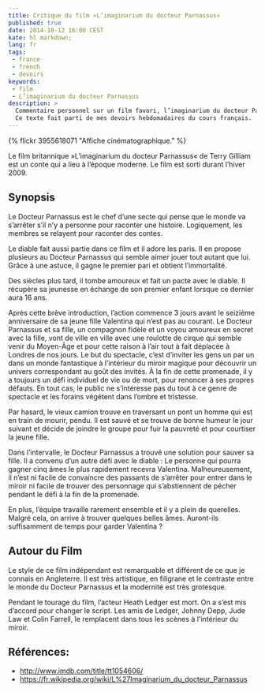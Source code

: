 ```yaml
---
title: Critique du film »L’imaginarium du docteur Parnassus«
published: true
date: 2014-10-12 16:00 CEST
kate: hl markdown;
lang: fr
tags:
 - france
 - french
 - devoirs
keywords:
 - film
 - L’imaginarium du docteur Parnassus
description: >
  Commentaire personnel sur un film favori, l’imaginarium du docteur Parnassus.
  Ce texte fait parti de mes devoirs hebdomadaires du cours français.
---
```


{% flickr 3955618071 "Affiche cinématographique." %}

Le film britannique »L’imaginarium du docteur Parnassus« de Terry Gilliam est un conte qui a lieu à l’époque moderne. Le film est sorti durant l’hiver 2009.

## Synopsis

Le Docteur Parnassus est le chef d’une secte qui pense que le monde va s’arrêter s’il n’y a personne pour raconter une histoire. Logiquement, les membres se relayent pour raconter des contes.

Le diable fait aussi partie dans ce film et il adore les paris. Il en propose plusieurs au Docteur Parnassus qui semble aimer jouer tout autant que lui. Grâce à une astuce, il gagne le premier pari et obtient l’immortalité.

Des siècles plus tard, il tombe amoureux et fait un pacte avec le diable. Il récupère sa jeunesse en échange de son premier enfant lorsque ce dernier aura 16 ans.

<!--more-->

Après cette brève introduction, l’action commence 3 jours avant le seizième anniversaire de sa jeune fille Valentina qui n’est pas au courant. Le Docteur Parnassus et sa fille, un compagnon fidèle et un voyou amoureux en secret avec la fille, vont de ville en ville avec une roulotte de cirque qui semble venir du Moyen-Âge et pour cette raison à l’air tout à fait déplacée à Londres de nos jours. Le but du spectacle, c’est d’inviter les gens un par un dans un monde fantastique à l’intérieur du miroir magique pour découvrir un univers correspondant au goût des invités. À la fin de cette promenade, il y a toujours un défi individuel de vie ou de mort, pour renoncer à ses propres défauts. En tout cas, le public ne s’intéresse pas du tout à ce genre de spectacle et les forains végétent dans l’ombre et tristesse.

Par hasard, le vieux camion trouve en traversant un pont un homme qui est en train de mourir, pendu. Il est sauvé et se trouve de bonne humeur le jour suivant et décide de joindre le groupe pour fuir la pauvreté et pour courtiser la jeune fille.

Dans l’intervalle, le Docteur Parnassus a trouvé une solution pour sauver sa fille. Il a convenu d’un autre défi avec le diable : Le personne qui pourra gagner cinq âmes le plus rapidement recevra Valentina. Malheureusement, il n’est ni facile de convaincre des passants de s’arrêter pour entrer dans le miroir ni facile de trouver des personnage qui s’abstiennent de pécher pendant le défi à la fin de la promenade.

En plus, l’équipe travaille rarement ensemble et il y a plein de querelles. Malgré cela, on arrive à trouver quelques belles âmes. Auront-ils suffisamment de temps pour garder Valentina ?

## Autour du Film

Le style de ce film indépendant est remarquable et différent de ce que je connais en Angleterre. Il est très artistique, en filigrane et le contraste entre le monde du Docteur Parnassus et la modernité est très grotesque.

Pendant le tourage du film, l’acteur Heath Ledger est mort. On a s’est mis d’accord pour changer le script. Les amis de Ledger, Johnny Depp, Jude Law et Colin Farrell, le remplacent dans tous les scènes à l'intérieur du miroir.

## Références:
- <http://www.imdb.com/title/tt1054606/>
- <https://fr.wikipedia.org/wiki/L%27Imaginarium_du_docteur_Parnassus>
